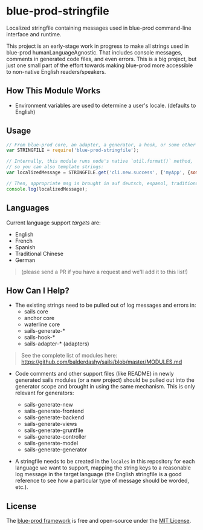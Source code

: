 blue-prod-stringfile
===================

Localized stringfile containing messages used in blue-prod command-line interface and runtime.

This project is an early-stage work in progress to make all strings used in blue-prod humanLanguageAgnostic.  That includes console messages, comments in generated code files, and even errors.  This is a big project, but just one small part of the effort towards making blue-prod more accessible to non-native English readers/speakers.


## How This Module Works

+ Environment variables are used to determine a user's locale.  (defaults to English)


## Usage


```javascript
// From blue-prod core, an adapter, a generator, a hook, or some other dependency:
var STRINGFILE = require('blue-prod-stringfile');

// Internally, this module runs node's native `util.format()` method,
// so you can also template strings:
var localizedMessage = STRINGFILE.get('cli.new.success', ['myApp', {some:'stuff'}, 'more stuff'])

// Then, appropriate msg is brought in auf deutsch, espanol, traditional chinese, english, etc.
console.log(localizedMessage);
```


## Languages

Current language support _targets_ are:

+ English
+ French
+ Spanish
+ Traditional Chinese
+ German

> (please send a PR if you have a request and we'll add it to this list!)




## How Can I Help?

+ The existing strings need to be pulled out of log messages and errors in:
  + sails core
  + anchor core
  + waterline core
  + sails-generate-*
  + sails-hook-*
  + sails-adapter-* (adapters)

> See the complete list of modules here: https://github.com/balderdashy/sails/blob/master/MODULES.md

+ Code comments and other support files (like README) in newly generated sails modules (or a new project) should be pulled out into the generator scope and brought in using the same mechanism.  This is only relevant for generators:
  + sails-generate-new
  + sails-generate-frontend
  + sails-generate-backend
  + sails-generate-views
  + sails-generate-gruntfile
  + sails-generate-controller
  + sails-generate-model
  + sails-generate-generator

+ A stringfile needs to be created in the `locales` in this repository for each language we want to support, mapping the string keys to a reasonable log message in the target language (the English stringfile is a good reference to see how a particular type of message should be worded, etc.).





## License

The [blue-prod framework](https://github.com/EMSA-TECHNOLOGY/blue-prod) is free and open-source under the [MIT License](https://github.com/EMSA-TECHNOLOGY/blue-prod-hook-sockets/blob/master/LICENSE.md).